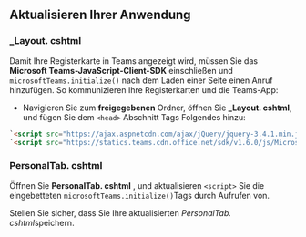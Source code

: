 ## <a name="update-your-application"></a>Aktualisieren Ihrer Anwendung

### <a name="_layoutcshtml"></a>_Layout. cshtml

Damit Ihre Registerkarte in Teams angezeigt wird, müssen Sie das **Microsoft Teams-JavaScript-Client-SDK** einschließen und `microsoftTeams.initialize()` nach dem Laden einer Seite einen Anruf hinzufügen. So kommunizieren Ihre Registerkarten und die Teams-App:

- Navigieren Sie zum **freigegebenen** Ordner, öffnen Sie **_Layout. cshtml**, und fügen Sie dem `<head>` Abschnitt Tags Folgendes hinzu:

```html
`<script src="https://ajax.aspnetcdn.com/ajax/jQuery/jquery-3.4.1.min.js"></script>`
`<script src="https://statics.teams.cdn.office.net/sdk/v1.6.0/js/MicrosoftTeams.min.js"></script>`
```

### <a name="personaltabcshtml"></a>PersonalTab. cshtml

Öffnen Sie **PersonalTab. cshtml** , und aktualisieren `<script>` Sie die eingebetteten `microsoftTeams.initialize()`Tags durch Aufrufen von.

Stellen Sie sicher, dass Sie Ihre aktualisierten *PersonalTab. cshtml*speichern.